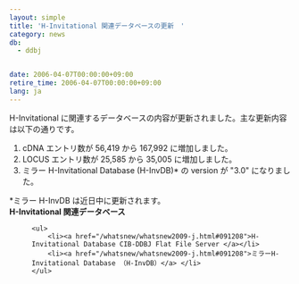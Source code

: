 ```yaml
---
layout: simple
title: 'H-Invitational 関連データベースの更新　'
category: news
db:
  - ddbj


date: 2006-04-07T00:00:00+09:00
retire_time: 2006-04-07T00:00:00+09:00
lang: ja
---
```


<html>H-Invitational に関連するデータベースの内容が更新されました。主な更新内容は以下の通りです。

<ol>
    <li>cDNA エントリ数が 56,419 から 167,992 に増加しました。</li>
    <li>LOCUS エントリ数が 25,585 から 35,005 に増加しました。</li>
    <li>ミラー H-Invitational Database (H-InvDB)* の version が "3.0" になりました。 </li>
</ol>

<p>*ミラー H-InvDB は近日中に更新されます。<br><b>H-Invitational 関連データベース</b> </p>
<dd>

    <ul>
        <li><a href="/whatsnew/whatsnew2009-j.html#091208">H-Invitational Database CIB-DDBJ Flat File Server </a></li>
        <li><a href="/whatsnew/whatsnew2009-j.html#091208">ミラーH-Invitational Database （H-InvDB）</a> </li>
    </ul>
</dd>
</html>
